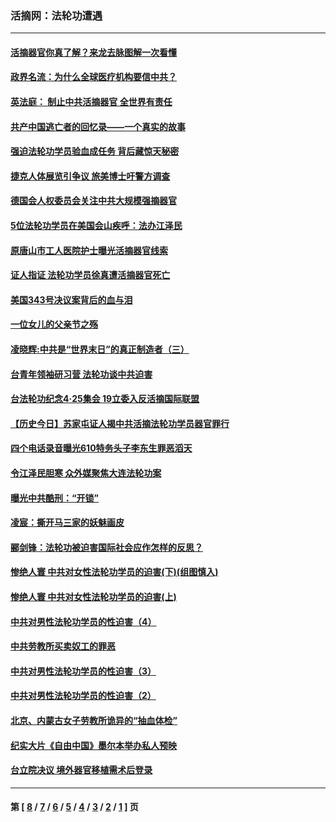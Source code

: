 ### 活摘网：法轮功遭遇
---
#### [活摘器官你真了解？来龙去脉图解一次看懂](../../pages/nf5881/n13013820.md?09150430) 
#### [政界名流：为什么全球医疗机构要信中共？](../../pages/nf5881/n11945479.md?09150430) 
#### [英法庭： 制止中共活摘器官 全世界有责任](../../pages/nf5881/n11330691.md?09150430) 
#### [共产中国逃亡者的回忆录——一个真实的故事](../../pages/nf5881/n10918649.md?09150430) 
#### [强迫法轮功学员验血成任务 背后藏惊天秘密](../../pages/nf5881/n4252384.md?09150430) 
#### [捷克人体展览引争议 旅美博士吁警方调查](../../pages/nf5881/n9429187.md?09150430) 
#### [德国会人权委员会关注中共大规模强摘器官](../../pages/nf5881/n8418950.md?09150430) 
#### [5位法轮功学员在美国会山疾呼：法办江泽民](../../pages/nf5881/n8101519.md?09150430) 
#### [原唐山市工人医院护士曝光活摘器官线索](../../pages/nf5881/n8076384.md?09150430) 
#### [证人指证 法轮功学员徐真遭活摘器官死亡](../../pages/nf5881/n8042467.md?09150430) 
#### [美国343号决议案背后的血与泪](../../pages/nf5881/n8020684.md?09150430) 
#### [一位女儿的父亲节之殇](../../pages/nf5881/n8014122.md?09150430) 
#### [凌晓辉:中共是“世界末日”的真正制造者（三）](../../pages/nf5881/n4210333.md?09150430) 
#### [台青年领袖研习营 法轮功谈中共迫害](../../pages/nf5881/n4141857.md?09150430) 
#### [台法轮功纪念4‧25集会 19立委入反活摘国际联盟](../../pages/nf5881/n4141821.md?09150430) 
#### [【历史今日】苏家屯证人揭中共活摘法轮功学员器官罪行](../../pages/nf5881/n4135912.md?09150430) 
#### [四个电话录音曝光610特务头子李东生罪恶滔天](../../pages/nf5881/n4040060.md?09150430) 
#### [令江泽民胆寒 众外媒聚焦大连法轮功案](../../pages/nf5881/n3932671.md?09150430) 
#### [曝光中共酷刑：“开锁”](../../pages/nf5881/n3889373.md?09150430) 
#### [凌宸：撕开马三家的妖魅画皮](../../pages/nf5881/n3849369.md?09150430) 
#### [郦剑锋：法轮功被迫害国际社会应作怎样的反思？](../../pages/nf5881/n3824560.md?09150430) 
#### [惨绝人寰 中共对女性法轮功学员的迫害(下)(组图慎入)](../../pages/nf5881/n3816285.md?09150430) 
#### [惨绝人寰 中共对女性法轮功学员的迫害(上)](../../pages/nf5881/n3815374.md?09150430) 
#### [中共对男性法轮功学员的性迫害（4）](../../pages/nf5881/n3769144.md?09150430) 
#### [中共劳教所买卖奴工的罪恶](../../pages/nf5881/n3769378.md?09150430) 
#### [中共对男性法轮功学员的性迫害（3）](../../pages/nf5881/n3768231.md?09150430) 
#### [中共对男性法轮功学员的性迫害（2）](../../pages/nf5881/n3767211.md?09150430) 
#### [北京、内蒙古女子劳教所诡异的“抽血体检”](../../pages/nf5881/n3753158.md?09150430) 
#### [纪实大片《自由中国》墨尔本举办私人预映](../../pages/nf5881/n3743337.md?09150430) 
#### [台立院决议 境外器官移植需术后登录](../../pages/nf5881/n3741520.md?09150430) 

---
#### 第 [ [8](./8.md?09150430) / [7](./7.md?09150430) / [6](./6.md?09150430) / [5](./5.md?09150430) / [4](./4.md?09150430) / [3](./3.md?09150430) / [2](./2.md?09150430) / [1](./1.md?09150430) ] 页
